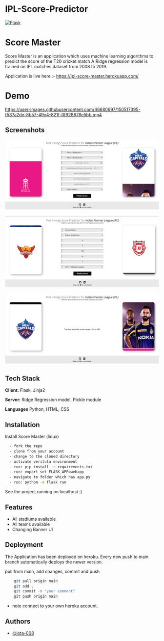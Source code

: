# IPL-Score-Predictor
[![Flask](https://camo.githubusercontent.com/31dfe5f167d56ccab3ca37634bf1d396e48231856b25576b5dafbc934bd327e9/68747470733a2f2f696d672e736869656c64732e696f2f7374617469632f76313f7374796c653d666f722d7468652d6261646765266d6573736167653d466c61736b26636f6c6f723d303030303030266c6f676f3d466c61736b266c6f676f436f6c6f723d464646464646266c6162656c3d)](https://github.com/tterb/atomic-design-ui/blob/master/LICENSEs)


# Score Master

Score Master is an application which uses machine learning algorithms to predict the score of the T20 cricket match
A Ridge regression model is trained on IPL matches dataset from 2008 to 2019.

Application is live here :- https://ipl-score-master.herokuapp.com/


# Demo

https://user-images.githubusercontent.com/46680697/150517395-f537a2de-8b57-49e4-821f-0f928678e5bb.mp4


## Screenshots
![Home Page](/screenshots/3.png?raw=true "Optional Title")

![Enter the match situation](/screenshots/4.png?raw=true "Optional Title")

![Predicted Score Range](/screenshots/2.png?raw=true "Optional Title")


## Tech Stack

**Client:** Flask, Jinja2

**Server:** Ridge Regression model, Pickle module

**Languages** Python, HTML, CSS


## Installation

Install Score Master (linux)

```bash
  - fork the repo
  - clone from your account
  - change to the cloned directory
  - activate veritula environment
  - run: pip install -r requirements.txt
  - run: export set FLASK_APP=webapp
  - navigate to folder which has app.py
  - run: python -m flask run

```

See the project running on localhost :)

    
## Features

- All stadiums available
- All teams available
- Changing Banner UI



## Deployment

The Application has been deployed on heroku.
Every new push to main branch automatically deploys the newer version.
 
pull from main, add changes, commit and push

```bash
    git pull origin main
    git add .
    git commit -m "your comment"
    git push origin main
```

* note connect to your own heroku account.
## Authors

- [@iota-008](https://www.github.com/iota-008)
